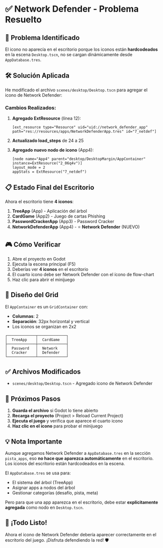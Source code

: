 # ✅ Network Defender - Problema Resuelto

## 🔧 Problema Identificado
El icono no aparecía en el escritorio porque los iconos están **hardcodeados** en la escena `Desktop.tscn`, no se cargan dinámicamente desde `AppDatabase.tres`.

## 🛠️ Solución Aplicada

He modificado el archivo `scenes/desktop/Desktop.tscn` para agregar el icono de Network Defender:

### Cambios Realizados:

1. **Agregado ExtResource** (línea 12):
   ```gdscript
   [ext_resource type="Resource" uid="uid://network_defender_app" path="res://resources/apps/NetworkDefenderApp.tres" id="7_netdef"]
   ```

2. **Actualizado load_steps** de 24 a 25

3. **Agregado nuevo nodo de icono** (App4):
   ```gdscript
   [node name="App4" parent="desktop/DesktopMargin/AppContainer" instance=ExtResource("2_06q4v")]
   layout_mode = 2
   appStats = ExtResource("7_netdef")
   ```

## 📋 Estado Final del Escritorio

Ahora el escritorio tiene **4 iconos**:

1. **TreeApp** (App) - Aplicación del árbol
2. **CardGame** (App2) - Juego de cartas Phishing
3. **PasswordCrackerApp** (App3) - Password Cracker
4. **NetworkDefenderApp** (App4) - ⭐ **Network Defender** (NUEVO)

## 🎮 Cómo Verificar

1. Abre el proyecto en Godot
2. Ejecuta la escena principal (F5)
3. Deberías ver **4 iconos** en el escritorio
4. El cuarto icono debe ser Network Defender con el ícono de flow-chart
5. Haz clic para abrir el minijuego

## 📐 Diseño del Grid

El `AppContainer` es un `GridContainer` con:
- **Columnas**: 2
- **Separación**: 32px horizontal y vertical
- Los iconos se organizan en 2x2

```
┌─────────────┬─────────────┐
│  TreeApp    │  CardGame   │
├─────────────┼─────────────┤
│  Password   │  Network    │
│  Cracker    │  Defender   │
└─────────────┴─────────────┘
```

## ✅ Archivos Modificados

- `scenes/desktop/Desktop.tscn` - Agregado icono de Network Defender

## 🎯 Próximos Pasos

1. **Guarda el archivo** si Godot lo tiene abierto
2. **Recarga el proyecto** (Project > Reload Current Project)
3. **Ejecuta el juego** y verifica que aparece el cuarto icono
4. **Haz clic en el icono** para probar el minijuego

## 💡 Nota Importante

Aunque agregamos Network Defender a `AppDatabase.tres` en la sección `pista_apps`, eso **no hace que aparezca automáticamente** en el escritorio. Los iconos del escritorio están hardcodeados en la escena.

El `AppDatabase.tres` se usa para:
- El sistema del árbol (TreeApp)
- Asignar apps a nodos del árbol
- Gestionar categorías (desafío, pista, meta)

Pero para que una app aparezca en el escritorio, debe estar **explícitamente agregada** como nodo en `Desktop.tscn`.

## 🚀 ¡Todo Listo!

Ahora el icono de Network Defender debería aparecer correctamente en el escritorio del juego. ¡Disfruta defendiendo la red! 🛡️
